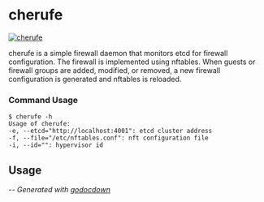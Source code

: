 # cherufe

[![cherufe](https://godoc.org/github.com/mistifyio/lochness/cmd/cherufe?status.png)](https://godoc.org/github.com/mistifyio/lochness/cmd/cherufe)

cherufe is a simple firewall daemon that monitors etcd for firewall
configuration. The firewall is implemented using nftables. When guests or
firewall groups are added, modified, or removed, a new firewall configuration is
generated and nftables is reloaded.

### Command Usage

    $ cherufe -h
    Usage of cherufe:
    -e, --etcd="http://localhost:4001": etcd cluster address
    -f, --file="/etc/nftables.conf": nft configuration file
    -i, --id="": hypervisor id
## Usage

--
*Generated with [godocdown](https://github.com/robertkrimen/godocdown)*
